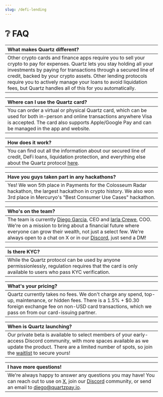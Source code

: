 ```yaml
---
slug: /defi-lending
---
```


# ❔ FAQ

| What makes Quartz different?
| :-
| Other crypto cards and finance apps require you to sell your crypto to pay for expenses. Quartz lets you stay holding all your investments by paying for transactions through a secured line of credit, backed by your crypto assets. Other lending protocols require you to actively manage your loans to avoid liquidation fees, but Quartz handles all of this for you automatically.

| Where can I use the Quartz card?
| :-
| You can order a virtual or physical Quartz card, which can be used for both in-person and online transactions anywhere Visa is accepted. The card also supports Apple/Google Pay and can be managed in the app and website.

| How does it work?
| :-
| You can find out all the information about our secured line of credit, DeFi loans, liquidation protection, and everything else about the Quartz protocol [here](./how-it-works).

| Have you guys taken part in any hackathons?
| :-
| Yes! We won 5th place in Payments for the Colosseum Radar hackathon, the largest hackathon in crypto history. We also won 3rd place in Mercuryo's "Best Consumer Use Cases" hackathon.

| Who's on the team?
| :-
| The team is currently [Diego Garcia](https://x.com/nelo_66), CEO and [Iarla Crewe](https://x.com/iarlacrewe/), COO. We're on a mission to bring about a financial future where everyone can grow their wealth, not just a select few. We're always open to a chat on X or in our [Discord](https://discord.gg/K3byNmnKNm), just send a DM!

| Is there KYC?
| :-
| While the Quartz protocol can be used by anyone permissionlessly, regulation requires that the card is only available to users who pass KYC verification.

| What's your pricing?
| :-
| Quartz currently takes no fees. We don't charge any spend, top-up, maintenance, or hidden fees. There is a 1.5% + $0.30 foreign exchange fee on non-USD card transactions, which we pass on from our card-issuing partner.

| When is Quartz launching?
| :-
| Our private beta is available to select members of your early-access Discord community, with more spaces available as we update the product. There are a limited number of spots, so join the [waitlist](https://quartzpay.io/) to secure yours!

| I have more questions!
| :-
| We're always happy to answer any questions you may have! You can reach out to use on [X](https://x.com/quartzpay), join our [Discord](https://discord.gg/K3byNmnKNm) community, or send an email to [diego@quartzpay.io](mailto:diego@quartzpay.io).
